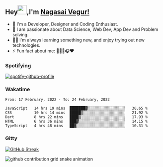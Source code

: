 ## Hey<img src="https://github.com/TheDudeThatCode/TheDudeThatCode/blob/master/Assets/Hi.gif" width="29px">,I'm [Nagasai Vegur!](https://nsvegur.github.io/Blog)

- 🔭 I'm a Developer, Designer and Coding Enthusiast.
- 🎲 I am passionate about Data Science, Web Dev, App Dev and Problem solving. 
- 👨‍💻 I'm always learning something new, and enjoy trying out new technologies.
- ⚡ Fun fact about me: 👨🏻‍💻🎧♥️

### Spotifying

[![spotify-github-profile](https://spotify-github-profile.vercel.app/api/view?uid=awb202e2k5avst93l65zp104s&cover_image=true&theme=novatorem&bar_color=56a5fe&bar_color_cover=false)](https://spotify-github-profile.vercel.app/api/view?uid=awb202e2k5avst93l65zp104s&redirect=true)

### Wakatime

<!--START_SECTION:waka-->
```text
From: 17 February, 2022 - To: 24 February, 2022

JavaScript   14 hrs 19 mins  ███████▓░░░░░░░░░░░░░░░░░   30.65 % 
CSS          10 hrs 14 mins  █████▒░░░░░░░░░░░░░░░░░░░   21.92 % 
Dart         8 hrs 22 mins   ████▒░░░░░░░░░░░░░░░░░░░░   17.93 % 
HTML         6 hrs 36 mins   ███▓░░░░░░░░░░░░░░░░░░░░░   14.15 % 
TypeScript   4 hrs 48 mins   ██▓░░░░░░░░░░░░░░░░░░░░░░   10.31 % 
```
<!--END_SECTION:waka-->

### Gitty

[![GitHub Streak](https://github-readme-streak-stats.herokuapp.com?user=NSVEGUR&theme=dark&hide_border=true&date_format=M%20j%5B%2C%20Y%5D&ring=57A6FF&fire=57A6FF&currStreakLabel=57A6FF&background=0F1017)](https://git.io/streak-stats)

![github contribution grid snake animation](https://raw.githubusercontent.com/NSVEGUR/NSVEGUR/output/github-contribution-grid-snake.svg)
